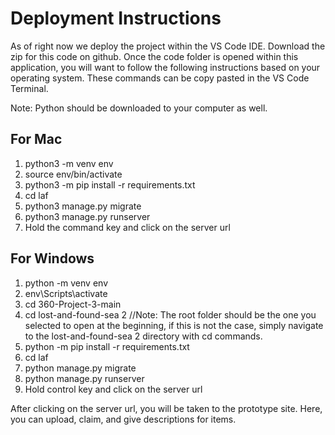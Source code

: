 # Deployment Instructions
As of right now we deploy the project within the VS Code IDE. Download the zip for this code on github. Once the code folder is opened within this application, you will want to
follow the following instructions based on your operating system. These commands can be copy pasted in the VS Code Terminal.

Note: Python should be downloaded to your computer as well.
## For Mac
1. python3 -m venv env
2. source env/bin/activate
3. python3 -m pip install -r requirements.txt
4. cd laf
5. python3 manage.py migrate
6. python3 manage.py runserver
7. Hold the command key and click on the server url

## For Windows
1. python -m venv env
2. env\Scripts\activate
3. cd 360-Project-3-main
4. cd lost-and-found-sea 2 //Note: The root folder should be the one you selected to open at the beginning, if this is not the case, simply navigate to the  lost-and-found-sea 2 directory with cd commands.
5. python -m pip install -r requirements.txt
6. cd laf
7. python manage.py migrate
8. python manage.py runserver
9. Hold control key and click on the server url

After clicking on the server url, you will be taken to the prototype site. Here, you can upload, claim, and give descriptions for items.
